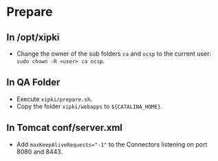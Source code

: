 # Prepare

## In /opt/xipki

- Change the owner of the sub folders `ca` and `ocsp` to the current user:
  `sudo chown -R <user> ca ocsp`.

## In QA Folder 

- Execute `xipki/prepare.sh`.
- Copy the folder `xipki/webapps` to `${CATALINA_HOME}`.

## In Tomcat conf/server.xml
- Add `maxKeepAliveRequests="-1"` to the Connectors listening on port 8080 and 8443.